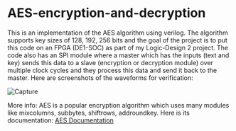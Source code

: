 # AES-encryption-and-decryption
This is an implementation of the AES algorithm using verilog. The algorithm supports key sizes of 128, 192, 256 bits and the goal of the project is to put this code on an FPGA (DE1-SOC) as part of my Logic-Design 2 project. The code also has an SPI module where a master which has the inputs (text and key) sends this data to a slave (encryption or decryption module) over multiple clock cycles and they process this data and send it back to the master.
Here are screenshots of the waveforms for verification:

![Capture](https://github.com/yehiatarek63/AES-encryption-and-decryption/assets/94568731/ac1d46b3-3258-488c-acfe-a09605c4bcef)


More info: AES is a popular encryption algorithm which uses many modules like mixcolumns, subbytes, shiftrows, addroundkey. Here is its documentation: [AES Documentation](https://github.com/yehiatarek63/AES-encryption-and-decryption/blob/main/Project/NIST.FIPS.197.pdf)
